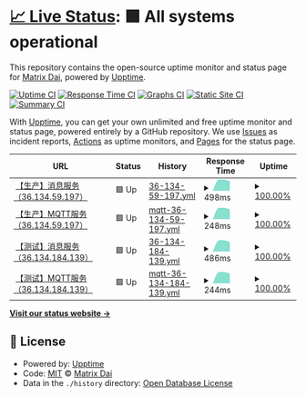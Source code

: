 # [📈 Live Status](https://MatrixDai.github.io/xcar-upptime): <!--live status--> **🟩 All systems operational**

This repository contains the open-source uptime monitor and status page for [Matrix Dai](https://MatrixDai.github.io/xcar-upptime), powered by [Upptime](https://github.com/upptime/upptime).

[![Uptime CI](https://github.com/MatrixDai/xcar-upptime/workflows/Uptime%20CI/badge.svg)](https://github.com/MatrixDai/xcar-upptime/actions?query=workflow%3A%22Uptime+CI%22)
[![Response Time CI](https://github.com/MatrixDai/xcar-upptime/workflows/Response%20Time%20CI/badge.svg)](https://github.com/MatrixDai/xcar-upptime/actions?query=workflow%3A%22Response+Time+CI%22)
[![Graphs CI](https://github.com/MatrixDai/xcar-upptime/workflows/Graphs%20CI/badge.svg)](https://github.com/MatrixDai/xcar-upptime/actions?query=workflow%3A%22Graphs+CI%22)
[![Static Site CI](https://github.com/MatrixDai/xcar-upptime/workflows/Static%20Site%20CI/badge.svg)](https://github.com/MatrixDai/xcar-upptime/actions?query=workflow%3A%22Static+Site+CI%22)
[![Summary CI](https://github.com/MatrixDai/xcar-upptime/workflows/Summary%20CI/badge.svg)](https://github.com/MatrixDai/xcar-upptime/actions?query=workflow%3A%22Summary+CI%22)

With [Upptime](https://upptime.js.org), you can get your own unlimited and free uptime monitor and status page, powered entirely by a GitHub repository. We use [Issues](https://github.com/MatrixDai/xcar-upptime/issues) as incident reports, [Actions](https://github.com/MatrixDai/xcar-upptime/actions) as uptime monitors, and [Pages](https://MatrixDai.github.io/xcar-upptime) for the status page.

<!--start: status pages-->
<!-- This summary is generated by Upptime (https://github.com/upptime/upptime) -->
<!-- Do not edit this manually, your changes will be overwritten -->
<!-- prettier-ignore -->
| URL | Status | History | Response Time | Uptime |
| --- | ------ | ------- | ------------- | ------ |
| <img alt="" src="https://favicons.githubusercontent.com/36.134.59.197" height="13"> [【生产】消息服务（36.134.59.197）](http://36.134.59.197:9090/q/health/ready) | 🟩 Up | [36-134-59-197.yml](https://github.com/MatrixDai/xcar-uptime/commits/HEAD/history/36-134-59-197.yml) | <details><summary><img alt="Response time graph" src="./graphs/36-134-59-197/response-time-week.png" height="20"> 498ms</summary><br><a href="https://MatrixDai.github.io/xcar-upptime/history/36-134-59-197"><img alt="Response time 498" src="https://img.shields.io/endpoint?url=https%3A%2F%2Fraw.githubusercontent.com%2FMatrixDai%2Fxcar-uptime%2FHEAD%2Fapi%2F36-134-59-197%2Fresponse-time.json"></a><br><a href="https://MatrixDai.github.io/xcar-upptime/history/36-134-59-197"><img alt="24-hour response time 498" src="https://img.shields.io/endpoint?url=https%3A%2F%2Fraw.githubusercontent.com%2FMatrixDai%2Fxcar-uptime%2FHEAD%2Fapi%2F36-134-59-197%2Fresponse-time-day.json"></a><br><a href="https://MatrixDai.github.io/xcar-upptime/history/36-134-59-197"><img alt="7-day response time 498" src="https://img.shields.io/endpoint?url=https%3A%2F%2Fraw.githubusercontent.com%2FMatrixDai%2Fxcar-uptime%2FHEAD%2Fapi%2F36-134-59-197%2Fresponse-time-week.json"></a><br><a href="https://MatrixDai.github.io/xcar-upptime/history/36-134-59-197"><img alt="30-day response time 498" src="https://img.shields.io/endpoint?url=https%3A%2F%2Fraw.githubusercontent.com%2FMatrixDai%2Fxcar-uptime%2FHEAD%2Fapi%2F36-134-59-197%2Fresponse-time-month.json"></a><br><a href="https://MatrixDai.github.io/xcar-upptime/history/36-134-59-197"><img alt="1-year response time 498" src="https://img.shields.io/endpoint?url=https%3A%2F%2Fraw.githubusercontent.com%2FMatrixDai%2Fxcar-uptime%2FHEAD%2Fapi%2F36-134-59-197%2Fresponse-time-year.json"></a></details> | <details><summary><a href="https://MatrixDai.github.io/xcar-upptime/history/36-134-59-197">100.00%</a></summary><a href="https://MatrixDai.github.io/xcar-upptime/history/36-134-59-197"><img alt="All-time uptime 100.00%" src="https://img.shields.io/endpoint?url=https%3A%2F%2Fraw.githubusercontent.com%2FMatrixDai%2Fxcar-uptime%2FHEAD%2Fapi%2F36-134-59-197%2Fuptime.json"></a><br><a href="https://MatrixDai.github.io/xcar-upptime/history/36-134-59-197"><img alt="24-hour uptime 100.00%" src="https://img.shields.io/endpoint?url=https%3A%2F%2Fraw.githubusercontent.com%2FMatrixDai%2Fxcar-uptime%2FHEAD%2Fapi%2F36-134-59-197%2Fuptime-day.json"></a><br><a href="https://MatrixDai.github.io/xcar-upptime/history/36-134-59-197"><img alt="7-day uptime 100.00%" src="https://img.shields.io/endpoint?url=https%3A%2F%2Fraw.githubusercontent.com%2FMatrixDai%2Fxcar-uptime%2FHEAD%2Fapi%2F36-134-59-197%2Fuptime-week.json"></a><br><a href="https://MatrixDai.github.io/xcar-upptime/history/36-134-59-197"><img alt="30-day uptime 100.00%" src="https://img.shields.io/endpoint?url=https%3A%2F%2Fraw.githubusercontent.com%2FMatrixDai%2Fxcar-uptime%2FHEAD%2Fapi%2F36-134-59-197%2Fuptime-month.json"></a><br><a href="https://MatrixDai.github.io/xcar-upptime/history/36-134-59-197"><img alt="1-year uptime 100.00%" src="https://img.shields.io/endpoint?url=https%3A%2F%2Fraw.githubusercontent.com%2FMatrixDai%2Fxcar-uptime%2FHEAD%2Fapi%2F36-134-59-197%2Fuptime-year.json"></a></details>
| <img alt="" src="https://favicons.githubusercontent.com/null" height="13"> [【生产】MQTT服务（36.134.59.197）](36.134.59.197) | 🟩 Up | [mqtt-36-134-59-197.yml](https://github.com/MatrixDai/xcar-uptime/commits/HEAD/history/mqtt-36-134-59-197.yml) | <details><summary><img alt="Response time graph" src="./graphs/mqtt-36-134-59-197/response-time-week.png" height="20"> 248ms</summary><br><a href="https://MatrixDai.github.io/xcar-upptime/history/mqtt-36-134-59-197"><img alt="Response time 248" src="https://img.shields.io/endpoint?url=https%3A%2F%2Fraw.githubusercontent.com%2FMatrixDai%2Fxcar-uptime%2FHEAD%2Fapi%2Fmqtt-36-134-59-197%2Fresponse-time.json"></a><br><a href="https://MatrixDai.github.io/xcar-upptime/history/mqtt-36-134-59-197"><img alt="24-hour response time 248" src="https://img.shields.io/endpoint?url=https%3A%2F%2Fraw.githubusercontent.com%2FMatrixDai%2Fxcar-uptime%2FHEAD%2Fapi%2Fmqtt-36-134-59-197%2Fresponse-time-day.json"></a><br><a href="https://MatrixDai.github.io/xcar-upptime/history/mqtt-36-134-59-197"><img alt="7-day response time 248" src="https://img.shields.io/endpoint?url=https%3A%2F%2Fraw.githubusercontent.com%2FMatrixDai%2Fxcar-uptime%2FHEAD%2Fapi%2Fmqtt-36-134-59-197%2Fresponse-time-week.json"></a><br><a href="https://MatrixDai.github.io/xcar-upptime/history/mqtt-36-134-59-197"><img alt="30-day response time 248" src="https://img.shields.io/endpoint?url=https%3A%2F%2Fraw.githubusercontent.com%2FMatrixDai%2Fxcar-uptime%2FHEAD%2Fapi%2Fmqtt-36-134-59-197%2Fresponse-time-month.json"></a><br><a href="https://MatrixDai.github.io/xcar-upptime/history/mqtt-36-134-59-197"><img alt="1-year response time 248" src="https://img.shields.io/endpoint?url=https%3A%2F%2Fraw.githubusercontent.com%2FMatrixDai%2Fxcar-uptime%2FHEAD%2Fapi%2Fmqtt-36-134-59-197%2Fresponse-time-year.json"></a></details> | <details><summary><a href="https://MatrixDai.github.io/xcar-upptime/history/mqtt-36-134-59-197">100.00%</a></summary><a href="https://MatrixDai.github.io/xcar-upptime/history/mqtt-36-134-59-197"><img alt="All-time uptime 100.00%" src="https://img.shields.io/endpoint?url=https%3A%2F%2Fraw.githubusercontent.com%2FMatrixDai%2Fxcar-uptime%2FHEAD%2Fapi%2Fmqtt-36-134-59-197%2Fuptime.json"></a><br><a href="https://MatrixDai.github.io/xcar-upptime/history/mqtt-36-134-59-197"><img alt="24-hour uptime 100.00%" src="https://img.shields.io/endpoint?url=https%3A%2F%2Fraw.githubusercontent.com%2FMatrixDai%2Fxcar-uptime%2FHEAD%2Fapi%2Fmqtt-36-134-59-197%2Fuptime-day.json"></a><br><a href="https://MatrixDai.github.io/xcar-upptime/history/mqtt-36-134-59-197"><img alt="7-day uptime 100.00%" src="https://img.shields.io/endpoint?url=https%3A%2F%2Fraw.githubusercontent.com%2FMatrixDai%2Fxcar-uptime%2FHEAD%2Fapi%2Fmqtt-36-134-59-197%2Fuptime-week.json"></a><br><a href="https://MatrixDai.github.io/xcar-upptime/history/mqtt-36-134-59-197"><img alt="30-day uptime 100.00%" src="https://img.shields.io/endpoint?url=https%3A%2F%2Fraw.githubusercontent.com%2FMatrixDai%2Fxcar-uptime%2FHEAD%2Fapi%2Fmqtt-36-134-59-197%2Fuptime-month.json"></a><br><a href="https://MatrixDai.github.io/xcar-upptime/history/mqtt-36-134-59-197"><img alt="1-year uptime 100.00%" src="https://img.shields.io/endpoint?url=https%3A%2F%2Fraw.githubusercontent.com%2FMatrixDai%2Fxcar-uptime%2FHEAD%2Fapi%2Fmqtt-36-134-59-197%2Fuptime-year.json"></a></details>
| <img alt="" src="https://favicons.githubusercontent.com/36.134.184.139" height="13"> [【测试】消息服务（36.134.184.139）](http://36.134.184.139:9090/q/health/ready) | 🟩 Up | [36-134-184-139.yml](https://github.com/MatrixDai/xcar-uptime/commits/HEAD/history/36-134-184-139.yml) | <details><summary><img alt="Response time graph" src="./graphs/36-134-184-139/response-time-week.png" height="20"> 486ms</summary><br><a href="https://MatrixDai.github.io/xcar-upptime/history/36-134-184-139"><img alt="Response time 486" src="https://img.shields.io/endpoint?url=https%3A%2F%2Fraw.githubusercontent.com%2FMatrixDai%2Fxcar-uptime%2FHEAD%2Fapi%2F36-134-184-139%2Fresponse-time.json"></a><br><a href="https://MatrixDai.github.io/xcar-upptime/history/36-134-184-139"><img alt="24-hour response time 486" src="https://img.shields.io/endpoint?url=https%3A%2F%2Fraw.githubusercontent.com%2FMatrixDai%2Fxcar-uptime%2FHEAD%2Fapi%2F36-134-184-139%2Fresponse-time-day.json"></a><br><a href="https://MatrixDai.github.io/xcar-upptime/history/36-134-184-139"><img alt="7-day response time 486" src="https://img.shields.io/endpoint?url=https%3A%2F%2Fraw.githubusercontent.com%2FMatrixDai%2Fxcar-uptime%2FHEAD%2Fapi%2F36-134-184-139%2Fresponse-time-week.json"></a><br><a href="https://MatrixDai.github.io/xcar-upptime/history/36-134-184-139"><img alt="30-day response time 486" src="https://img.shields.io/endpoint?url=https%3A%2F%2Fraw.githubusercontent.com%2FMatrixDai%2Fxcar-uptime%2FHEAD%2Fapi%2F36-134-184-139%2Fresponse-time-month.json"></a><br><a href="https://MatrixDai.github.io/xcar-upptime/history/36-134-184-139"><img alt="1-year response time 486" src="https://img.shields.io/endpoint?url=https%3A%2F%2Fraw.githubusercontent.com%2FMatrixDai%2Fxcar-uptime%2FHEAD%2Fapi%2F36-134-184-139%2Fresponse-time-year.json"></a></details> | <details><summary><a href="https://MatrixDai.github.io/xcar-upptime/history/36-134-184-139">100.00%</a></summary><a href="https://MatrixDai.github.io/xcar-upptime/history/36-134-184-139"><img alt="All-time uptime 100.00%" src="https://img.shields.io/endpoint?url=https%3A%2F%2Fraw.githubusercontent.com%2FMatrixDai%2Fxcar-uptime%2FHEAD%2Fapi%2F36-134-184-139%2Fuptime.json"></a><br><a href="https://MatrixDai.github.io/xcar-upptime/history/36-134-184-139"><img alt="24-hour uptime 100.00%" src="https://img.shields.io/endpoint?url=https%3A%2F%2Fraw.githubusercontent.com%2FMatrixDai%2Fxcar-uptime%2FHEAD%2Fapi%2F36-134-184-139%2Fuptime-day.json"></a><br><a href="https://MatrixDai.github.io/xcar-upptime/history/36-134-184-139"><img alt="7-day uptime 100.00%" src="https://img.shields.io/endpoint?url=https%3A%2F%2Fraw.githubusercontent.com%2FMatrixDai%2Fxcar-uptime%2FHEAD%2Fapi%2F36-134-184-139%2Fuptime-week.json"></a><br><a href="https://MatrixDai.github.io/xcar-upptime/history/36-134-184-139"><img alt="30-day uptime 100.00%" src="https://img.shields.io/endpoint?url=https%3A%2F%2Fraw.githubusercontent.com%2FMatrixDai%2Fxcar-uptime%2FHEAD%2Fapi%2F36-134-184-139%2Fuptime-month.json"></a><br><a href="https://MatrixDai.github.io/xcar-upptime/history/36-134-184-139"><img alt="1-year uptime 100.00%" src="https://img.shields.io/endpoint?url=https%3A%2F%2Fraw.githubusercontent.com%2FMatrixDai%2Fxcar-uptime%2FHEAD%2Fapi%2F36-134-184-139%2Fuptime-year.json"></a></details>
| <img alt="" src="https://favicons.githubusercontent.com/null" height="13"> [【测试】MQTT服务（36.134.184.139）](36.134.184.139) | 🟩 Up | [mqtt-36-134-184-139.yml](https://github.com/MatrixDai/xcar-uptime/commits/HEAD/history/mqtt-36-134-184-139.yml) | <details><summary><img alt="Response time graph" src="./graphs/mqtt-36-134-184-139/response-time-week.png" height="20"> 244ms</summary><br><a href="https://MatrixDai.github.io/xcar-upptime/history/mqtt-36-134-184-139"><img alt="Response time 244" src="https://img.shields.io/endpoint?url=https%3A%2F%2Fraw.githubusercontent.com%2FMatrixDai%2Fxcar-uptime%2FHEAD%2Fapi%2Fmqtt-36-134-184-139%2Fresponse-time.json"></a><br><a href="https://MatrixDai.github.io/xcar-upptime/history/mqtt-36-134-184-139"><img alt="24-hour response time 244" src="https://img.shields.io/endpoint?url=https%3A%2F%2Fraw.githubusercontent.com%2FMatrixDai%2Fxcar-uptime%2FHEAD%2Fapi%2Fmqtt-36-134-184-139%2Fresponse-time-day.json"></a><br><a href="https://MatrixDai.github.io/xcar-upptime/history/mqtt-36-134-184-139"><img alt="7-day response time 244" src="https://img.shields.io/endpoint?url=https%3A%2F%2Fraw.githubusercontent.com%2FMatrixDai%2Fxcar-uptime%2FHEAD%2Fapi%2Fmqtt-36-134-184-139%2Fresponse-time-week.json"></a><br><a href="https://MatrixDai.github.io/xcar-upptime/history/mqtt-36-134-184-139"><img alt="30-day response time 244" src="https://img.shields.io/endpoint?url=https%3A%2F%2Fraw.githubusercontent.com%2FMatrixDai%2Fxcar-uptime%2FHEAD%2Fapi%2Fmqtt-36-134-184-139%2Fresponse-time-month.json"></a><br><a href="https://MatrixDai.github.io/xcar-upptime/history/mqtt-36-134-184-139"><img alt="1-year response time 244" src="https://img.shields.io/endpoint?url=https%3A%2F%2Fraw.githubusercontent.com%2FMatrixDai%2Fxcar-uptime%2FHEAD%2Fapi%2Fmqtt-36-134-184-139%2Fresponse-time-year.json"></a></details> | <details><summary><a href="https://MatrixDai.github.io/xcar-upptime/history/mqtt-36-134-184-139">100.00%</a></summary><a href="https://MatrixDai.github.io/xcar-upptime/history/mqtt-36-134-184-139"><img alt="All-time uptime 100.00%" src="https://img.shields.io/endpoint?url=https%3A%2F%2Fraw.githubusercontent.com%2FMatrixDai%2Fxcar-uptime%2FHEAD%2Fapi%2Fmqtt-36-134-184-139%2Fuptime.json"></a><br><a href="https://MatrixDai.github.io/xcar-upptime/history/mqtt-36-134-184-139"><img alt="24-hour uptime 100.00%" src="https://img.shields.io/endpoint?url=https%3A%2F%2Fraw.githubusercontent.com%2FMatrixDai%2Fxcar-uptime%2FHEAD%2Fapi%2Fmqtt-36-134-184-139%2Fuptime-day.json"></a><br><a href="https://MatrixDai.github.io/xcar-upptime/history/mqtt-36-134-184-139"><img alt="7-day uptime 100.00%" src="https://img.shields.io/endpoint?url=https%3A%2F%2Fraw.githubusercontent.com%2FMatrixDai%2Fxcar-uptime%2FHEAD%2Fapi%2Fmqtt-36-134-184-139%2Fuptime-week.json"></a><br><a href="https://MatrixDai.github.io/xcar-upptime/history/mqtt-36-134-184-139"><img alt="30-day uptime 100.00%" src="https://img.shields.io/endpoint?url=https%3A%2F%2Fraw.githubusercontent.com%2FMatrixDai%2Fxcar-uptime%2FHEAD%2Fapi%2Fmqtt-36-134-184-139%2Fuptime-month.json"></a><br><a href="https://MatrixDai.github.io/xcar-upptime/history/mqtt-36-134-184-139"><img alt="1-year uptime 100.00%" src="https://img.shields.io/endpoint?url=https%3A%2F%2Fraw.githubusercontent.com%2FMatrixDai%2Fxcar-uptime%2FHEAD%2Fapi%2Fmqtt-36-134-184-139%2Fuptime-year.json"></a></details>

<!--end: status pages-->

[**Visit our status website →**](https://MatrixDai.github.io/xcar-upptime)

## 📄 License

- Powered by: [Upptime](https://github.com/upptime/upptime)
- Code: [MIT](./LICENSE) © [Matrix Dai](https://MatrixDai.github.io/xcar-upptime)
- Data in the `./history` directory: [Open Database License](https://opendatacommons.org/licenses/odbl/1-0/)
